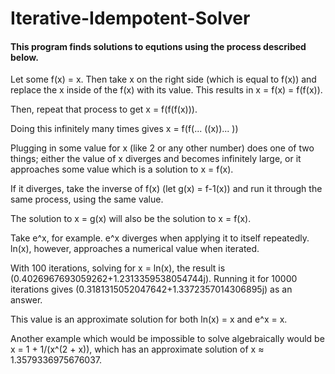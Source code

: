 # Iterative-Idempotent-Solver

#### This program finds solutions to equtions using the process described below.


Let some f(x) = x. Then take x on the right side (which is equal to f(x)) and replace the x inside of the f(x) with its value.
This results in x = f(x) = f(f(x)).

Then, repeat that process to get x = f(f(f(x))).

Doing this infinitely many times gives x = f(f(... ((x))... ))

Plugging in some value for x (like 2 or any other number) does one of two things; either the value of x diverges and becomes infinitely large, or it approaches some value which is a solution to x = f(x).

If it diverges, take the inverse of f(x) (let g(x) = f-1(x)) and run it through the same process, using the same value.

The solution to x = g(x) will also be the solution to x = f(x).


Take e^x, for example. e^x diverges when applying it to itself repeatedly. ln(x), however, approaches a numerical value when iterated. 

With 100 iterations, solving for x = ln(x), the result is (0.4026967693059262+1.2313359538054744j). Running it for 10000 iterations gives (0.3181315052047642+1.3372357014306895j) as an answer.

This value is an approximate solution for both ln(x) = x and e^x = x.


Another example which would be impossible to solve algebraically would be x = 1 + 1/(x^(2 + x)), which has an approximate solution of x ≈ 1.3579336975676037.
